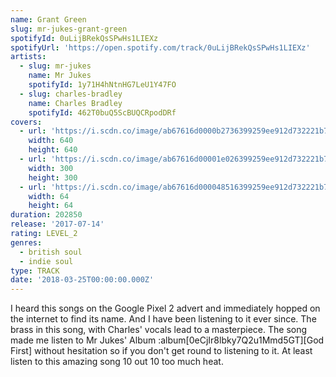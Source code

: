 ```yaml
---
name: Grant Green
slug: mr-jukes-grant-green
spotifyId: 0uLijBRekQsSPwHs1LIEXz
spotifyUrl: 'https://open.spotify.com/track/0uLijBRekQsSPwHs1LIEXz'
artists:
  - slug: mr-jukes
    name: Mr Jukes
    spotifyId: 1y71H4hNtnHG7LeU1Y47FO
  - slug: charles-bradley
    name: Charles Bradley
    spotifyId: 462T0buQ5ScBUQCRpodDRf
covers:
  - url: 'https://i.scdn.co/image/ab67616d0000b2736399259ee912d732221b722f'
    width: 640
    height: 640
  - url: 'https://i.scdn.co/image/ab67616d00001e026399259ee912d732221b722f'
    width: 300
    height: 300
  - url: 'https://i.scdn.co/image/ab67616d000048516399259ee912d732221b722f'
    width: 64
    height: 64
duration: 202850
release: '2017-07-14'
rating: LEVEL_2
genres:
  - british soul
  - indie soul
type: TRACK
date: '2018-03-25T00:00:00.000Z'
---
```

I heard this songs on the Google Pixel 2 advert and immediately hopped on the internet to
find its name. And I have been listening to it ever since. The brass in this song, with Charles'
vocals lead to a masterpiece. The song made me listen to Mr Jukes' Album :album[0eCjIr8lbky7Q2u1Mmd5GT][God First]
without hesitation so if you don't get round to listening to it. At least listen to this
amazing song 10 out 10 too much heat.

